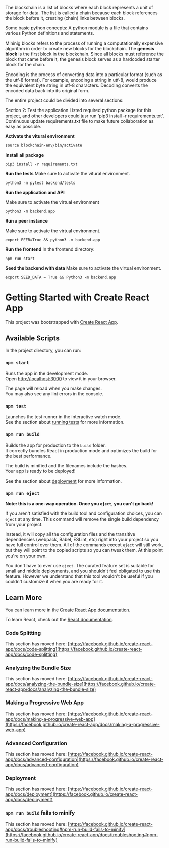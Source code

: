 The blockchain is a list of blocks where each block represents a unit of storage for data. The list is called a chain because each block references the block before it, creating (chain) links between blocks.

Some basic python concepts:
A python module is a file that contains various Python definitions and statements. 

Mininig blocks refers to the process of running a computationally expensive algorithm in order to create new blocks for the blockchain. 
The <b>genesis block</b> is the first block in the blockchain. Since all blocks must reference the block that came before it, the genesis block serves as a hardcoded starter block for the chain. 

Encoding is the process of converting data into a particular format (such as the utf-8 format). For example, encoding a string in utf-8, would produce the equivalent byte string in utf-8 characters. Decoding converts the encoded data back into its original form.


The entire project could be divided into several sections:

Section 2: Test the application
Listed required python package for this project, and other developers could jusr run 'pip3 install -r requirements.txt'. Continuous update requirements.txt file to make future collaboration as easy as possible. 


**Activate the vitural environment**
```
source blockchain-env/bin/activate
```

**Install all package**
```
pip3 install -r requirements.txt 
```

**Run the tests**
Make sure to activate the vitural environment.

```
python3 -m pytest backend/tests
```

**Run the application and API**

Make sure to activate the virtual environment

```
python3 -m backend.app
```


**Run a peer instance**

Make sure to activate the virtual environment.

```
export PEER=True && python3 -m backend.app
```

**Run the frontend**
In the frontend directory:
```
npm run start 
```

**Seed the backend with data**
Make sure to activate the virtual environment.
```
export SEED_DATA = True && Python3 -m backend.app
```



# Getting Started with Create React App

This project was bootstrapped with [Create React App](https://github.com/facebook/create-react-app).

## Available Scripts

In the project directory, you can run:

### `npm start`

Runs the app in the development mode.\
Open [http://localhost:3000](http://localhost:3000) to view it in your browser.

The page will reload when you make changes.\
You may also see any lint errors in the console.

### `npm test`

Launches the test runner in the interactive watch mode.\
See the section about [running tests](https://facebook.github.io/create-react-app/docs/running-tests) for more information.

### `npm run build`

Builds the app for production to the `build` folder.\
It correctly bundles React in production mode and optimizes the build for the best performance.

The build is minified and the filenames include the hashes.\
Your app is ready to be deployed!

See the section about [deployment](https://facebook.github.io/create-react-app/docs/deployment) for more information.

### `npm run eject`

**Note: this is a one-way operation. Once you `eject`, you can't go back!**

If you aren't satisfied with the build tool and configuration choices, you can `eject` at any time. This command will remove the single build dependency from your project.

Instead, it will copy all the configuration files and the transitive dependencies (webpack, Babel, ESLint, etc) right into your project so you have full control over them. All of the commands except `eject` will still work, but they will point to the copied scripts so you can tweak them. At this point you're on your own.

You don't have to ever use `eject`. The curated feature set is suitable for small and middle deployments, and you shouldn't feel obligated to use this feature. However we understand that this tool wouldn't be useful if you couldn't customize it when you are ready for it.

## Learn More

You can learn more in the [Create React App documentation](https://facebook.github.io/create-react-app/docs/getting-started).

To learn React, check out the [React documentation](https://reactjs.org/).

### Code Splitting

This section has moved here: [https://facebook.github.io/create-react-app/docs/code-splitting](https://facebook.github.io/create-react-app/docs/code-splitting)

### Analyzing the Bundle Size

This section has moved here: [https://facebook.github.io/create-react-app/docs/analyzing-the-bundle-size](https://facebook.github.io/create-react-app/docs/analyzing-the-bundle-size)

### Making a Progressive Web App

This section has moved here: [https://facebook.github.io/create-react-app/docs/making-a-progressive-web-app](https://facebook.github.io/create-react-app/docs/making-a-progressive-web-app)

### Advanced Configuration

This section has moved here: [https://facebook.github.io/create-react-app/docs/advanced-configuration](https://facebook.github.io/create-react-app/docs/advanced-configuration)

### Deployment

This section has moved here: [https://facebook.github.io/create-react-app/docs/deployment](https://facebook.github.io/create-react-app/docs/deployment)

### `npm run build` fails to minify

This section has moved here: [https://facebook.github.io/create-react-app/docs/troubleshooting#npm-run-build-fails-to-minify](https://facebook.github.io/create-react-app/docs/troubleshooting#npm-run-build-fails-to-minify)
